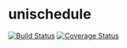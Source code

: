 # unischedule

[![Build Status](https://travis-ci.org/h4/unischedule.svg?branch=master)](https://travis-ci.org/h4/unischedule) [![Coverage Status](https://coveralls.io/repos/h4/unischedule/badge.png)](https://coveralls.io/r/h4/unischedule)